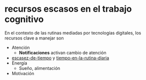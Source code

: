 # recursos escasos en el trabajo cognitivo

En el contexto de las rutinas mediadas por tecnologías digitales, los recursos clave a manejar son

* Atención
  * **Notificaciones** activan cambio de atención
* [escasez-de-tiempo](escasez-de-tiempo.md) y [tiempo-en-la-rutina-diaria](tiempo-en-la-rutina-diaria.md)
* Energía
  * Sueño, alimentación
* Motivación
